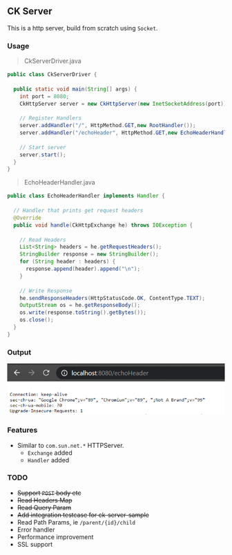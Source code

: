## CK Server
This is a http server, build from scratch using `Socket`.

### Usage

> CkServerDriver.java
```java
public class CkServerDriver {

  public static void main(String[] args) {
    int port = 8080;
    CkHttpServer server = new CkHttpServer(new InetSocketAddress(port));

    // Register Handlers
    server.addHandler("/", HttpMethod.GET,new RootHandler());
    server.addHandler("/echoHeader", HttpMethod.GET,new EchoHeaderHandler());
  
    // Start server
    server.start();
  }
}
```

> EchoHeaderHandler.java
```java
public class EchoHeaderHandler implements Handler {

  // Handler that prints get request headers
  @Override
  public void handle(CkHttpExchange he) throws IOException {

    // Read Headers
    List<String> headers = he.getRequestHeaders();
    StringBuilder response = new StringBuilder();
    for (String header : headers) {
      response.append(header).append("\n");
    }

    // Write Response
    he.sendResponseHeaders(HttpStatusCode.OK, ContentType.TEXT);
    OutputStream os = he.getResponseBody();
    os.write(response.toString().getBytes());
    os.close();
  }
}
```

### Output
![Browser Output](misc/screenshots/echo-header-screenshot.PNG)

### Features
- Similar to `com.sun.net.*` HTTPServer.
    - `Exchange` added
    - `Handler` added

### TODO
- ~~Support `POST` body etc~~
- ~~Read Headers Map~~
- ~~Read Query Param~~
- ~~Add integration testcase for ck-server-sample~~
- Read Path Params, ie `/parent/{id}/child`
- Error handler
- Performance improvement
- SSL support
